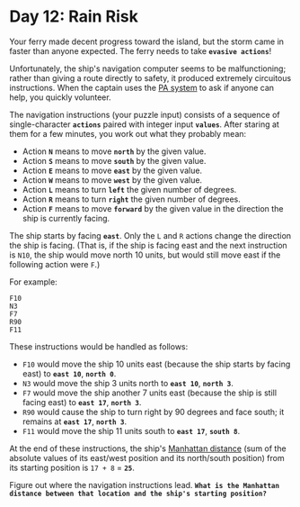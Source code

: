 # Day 12: Rain Risk

Your ferry made decent progress toward the island, but the storm came in faster than anyone expected. The ferry needs to take **`evasive actions`**!

Unfortunately, the ship's navigation computer seems to be malfunctioning; rather than giving a route directly to safety, it produced extremely circuitous instructions. When the captain uses the [PA system](https://en.wikipedia.org/wiki/Public_address_system) to ask if anyone can help, you quickly volunteer.

The navigation instructions (your puzzle input) consists of a sequence of single-character **`actions`** paired with integer input **`values`**. After staring at them for a few minutes, you work out what they probably mean:

- Action **`N`** means to move **`north`** by the given value.
- Action **`S`** means to move **`south`** by the given value.
- Action **`E`** means to move **`east`** by the given value.
- Action **`W`** means to move **`west`** by the given value.
- Action **`L`** means to turn **`left`** the given number of degrees.
- Action **`R`** means to turn **`right`** the given number of degrees.
- Action **`F`** means to move **`forward`** by the given value in the direction the ship is currently facing.

The ship starts by facing **`east`**. Only the `L` and `R` actions change the direction the ship is facing. (That is, if the ship is facing east and the next instruction is `N10`, the ship would move north 10 units, but would still move east if the following action were `F`.)

For example:
```
F10
N3
F7
R90
F11
```
These instructions would be handled as follows:

- `F10` would move the ship 10 units east (because the ship starts by facing east) to **`east 10`**, **`north 0`**.
- `N3` would move the ship 3 units north to **`east 10`**, **`north 3`**.
- `F7` would move the ship another 7 units east (because the ship is still facing east) to **`east 17`**, **`north 3`**.
- `R90` would cause the ship to turn right by 90 degrees and face south; it remains at **`east 17`**, **`north 3`**.
- `F11` would move the ship 11 units south to **`east 17`**, **`south 8`**.

At the end of these instructions, the ship's [Manhattan distance](https://en.wikipedia.org/wiki/Taxicab_geometry) (sum of the absolute values of its east/west position and its north/south position) from its starting position is `17 + 8` = **`25`**.

Figure out where the navigation instructions lead. **`What is the Manhattan distance between that location and the ship's starting position?`**